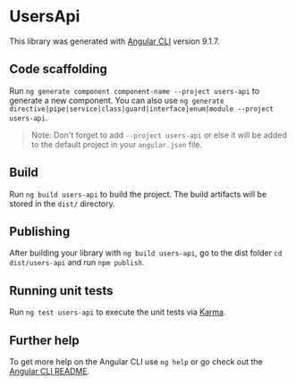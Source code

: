 # UsersApi

This library was generated with [Angular CLI](https://github.com/angular/angular-cli) version 9.1.7.

## Code scaffolding

Run `ng generate component component-name --project users-api` to generate a new component. You can also use `ng generate directive|pipe|service|class|guard|interface|enum|module --project users-api`.
> Note: Don't forget to add `--project users-api` or else it will be added to the default project in your `angular.json` file. 

## Build

Run `ng build users-api` to build the project. The build artifacts will be stored in the `dist/` directory.

## Publishing

After building your library with `ng build users-api`, go to the dist folder `cd dist/users-api` and run `npm publish`.

## Running unit tests

Run `ng test users-api` to execute the unit tests via [Karma](https://karma-runner.github.io).

## Further help

To get more help on the Angular CLI use `ng help` or go check out the [Angular CLI README](https://github.com/angular/angular-cli/blob/master/README.md).
